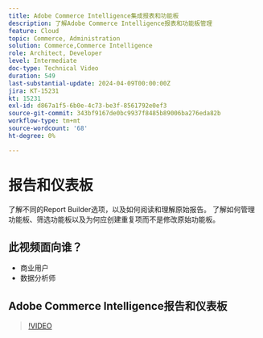 ```yaml
---
title: Adobe Commerce Intelligence集成报表和功能板
description: 了解Adobe Commerce Intelligence报表和功能板管理
feature: Cloud
topic: Commerce, Administration
solution: Commerce,Commerce Intelligence
role: Architect, Developer
level: Intermediate
doc-type: Technical Video
duration: 549
last-substantial-update: 2024-04-09T00:00:00Z
jira: KT-15231
kt: 15231
exl-id: d867a1f5-6b0e-4c73-be3f-8561792e0ef3
source-git-commit: 343bf9167de0bc9937f8485b89006ba276eda82b
workflow-type: tm+mt
source-wordcount: '68'
ht-degree: 0%

---
```


# 报告和仪表板

了解不同的Report Builder选项，以及如何阅读和理解原始报告。 了解如何管理功能板、筛选功能板以及为何应创建重复项而不是修改原始功能板。

## 此视频面向谁？

- 商业用户
- 数据分析师

## Adobe Commerce Intelligence报告和仪表板

>[!VIDEO](https://video.tv.adobe.com/v/3428252?learn=on)
